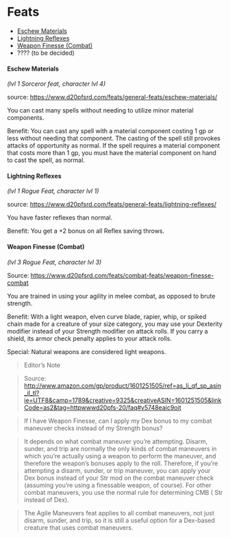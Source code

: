 # Feats

- [Eschew Materials](#eschew-materials)
- [Lightning Reflexes](#lightning-reflexes)
- [Weapon Finesse (Combat)](#weapon-finesse-combat)
- ???? (to be decided)

#### Eschew Materials

*(lvl 1 Sorceror feat, character lvl 4)*

source: https://www.d20pfsrd.com/feats/general-feats/eschew-materials/

You can cast many spells without needing to utilize minor material components.

Benefit: You can cast any spell with a material component costing 1 gp or less without needing that component. The casting of the spell still provokes attacks of opportunity as normal. If the spell requires a material component that costs more than 1 gp, you must have the material component on hand to cast the spell, as normal.


#### Lightning Reflexes

*(lvl 1 Rogue Feat, character lvl 1)*

source: https://www.d20pfsrd.com/feats/general-feats/lightning-reflexes/

You have faster reflexes than normal.

Benefit: You get a +2 bonus on all Reflex saving throws.


#### Weapon Finesse (Combat)

*(lvl 3 Rogue Feat, character lvl 3)*

Source: https://www.d20pfsrd.com/feats/combat-feats/weapon-finesse-combat

You are trained in using your agility in melee combat, as opposed to brute strength.

Benefit: With a light weapon, elven curve blade, rapier, whip, or spiked chain made for a creature of your size category, you may use your Dexterity modifier instead of your Strength modifier on attack rolls. If you carry a shield, its armor check penalty applies to your attack rolls.

Special: Natural weapons are considered light weapons.

> Editor’s Note

> Source: http://www.amazon.com/gp/product/1601251505/ref=as_li_qf_sp_asin_il_tl?ie=UTF8&camp=1789&creative=9325&creativeASIN=1601251505&linkCode=as2&tag=httpwwwd20pfs-20/faq#v5748eaic9ojt

> If I have Weapon Finesse, can I apply my Dex bonus to my combat maneuver checks instead of my Strength bonus?

> It depends on what combat maneuver you’re attempting. Disarm, sunder, and trip are normally the only kinds of combat maneuvers in which you’re actually using a weapon to perform the maneuver, and therefore the weapon’s bonuses apply to the roll. Therefore, if you’re attempting a disarm, sunder, or trip maneuver, you can apply your Dex bonus instead of your Str mod on the combat maneuver check (assuming you’re using a finessable weapon, of course). For other combat maneuvers, you use the normal rule for determining CMB ( Str instead of Dex).

> The Agile Maneuvers feat applies to all combat maneuvers, not just disarm, sunder, and trip, so it is still a useful option for a Dex-based creature that uses combat maneuvers.
